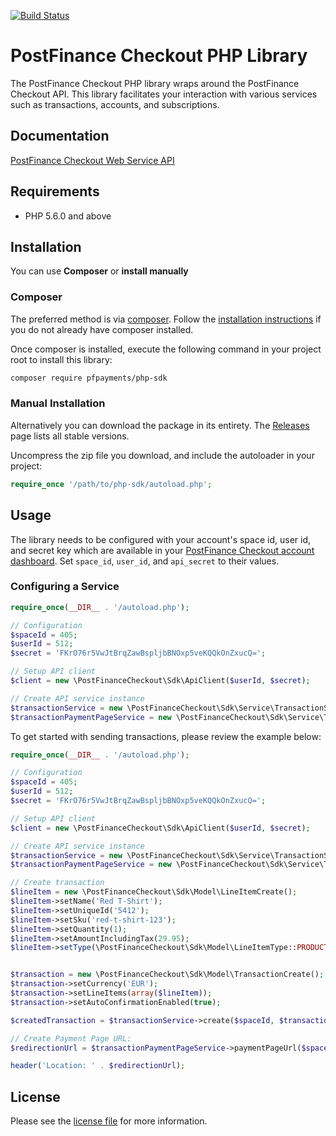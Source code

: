 [![Build Status](https://travis-ci.org/pfpayments/php-sdk.svg?branch=master)](https://travis-ci.org/pfpayments/php-sdk)

# PostFinance Checkout PHP Library

The PostFinance Checkout PHP library wraps around the PostFinance Checkout API. This library facilitates your interaction with various services such as transactions, accounts, and subscriptions.


## Documentation

[PostFinance Checkout Web Service API](https://www.postfinance-checkout.ch/doc/api/web-service)

## Requirements

- PHP 5.6.0 and above

## Installation

You can use **Composer** or **install manually**

### Composer

The preferred method is via [composer](https://getcomposer.org). Follow the
[installation instructions](https://getcomposer.org/doc/00-intro.md) if you do not already have
composer installed.

Once composer is installed, execute the following command in your project root to install this library:

```sh
composer require pfpayments/php-sdk
```

### Manual Installation

Alternatively you can download the package in its entirety. The [Releases](../../releases) page lists all stable versions.

Uncompress the zip file you download, and include the autoloader in your project:

```php
require_once '/path/to/php-sdk/autoload.php';
```

## Usage
The library needs to be configured with your account's space id, user id, and secret key which are available in your [PostFinance Checkout
account dashboard](https://www.postfinance-checkout.ch/account/select). Set `space_id`, `user_id`, and `api_secret` to their values.

### Configuring a Service

```php
require_once(__DIR__ . '/autoload.php');

// Configuration
$spaceId = 405;
$userId = 512;
$secret = 'FKrO76r5VwJtBrqZawBspljbBNOxp5veKQQkOnZxucQ=';

// Setup API client
$client = new \PostFinanceCheckout\Sdk\ApiClient($userId, $secret);

// Create API service instance
$transactionService = new \PostFinanceCheckout\Sdk\Service\TransactionService($client);
$transactionPaymentPageService = new \PostFinanceCheckout\Sdk\Service\TransactionPaymentPageService($client);

```

To get started with sending transactions, please review the example below:

```php
require_once(__DIR__ . '/autoload.php');

// Configuration
$spaceId = 405;
$userId = 512;
$secret = 'FKrO76r5VwJtBrqZawBspljbBNOxp5veKQQkOnZxucQ=';

// Setup API client
$client = new \PostFinanceCheckout\Sdk\ApiClient($userId, $secret);

// Create API service instance
$transactionService = new \PostFinanceCheckout\Sdk\Service\TransactionService($client);
$transactionPaymentPageService = new \PostFinanceCheckout\Sdk\Service\TransactionPaymentPageService($client);

// Create transaction
$lineItem = new \PostFinanceCheckout\Sdk\Model\LineItemCreate();
$lineItem->setName('Red T-Shirt');
$lineItem->setUniqueId('5412');
$lineItem->setSku('red-t-shirt-123');
$lineItem->setQuantity(1);
$lineItem->setAmountIncludingTax(29.95);
$lineItem->setType(\PostFinanceCheckout\Sdk\Model\LineItemType::PRODUCT);


$transaction = new \PostFinanceCheckout\Sdk\Model\TransactionCreate();
$transaction->setCurrency('EUR');
$transaction->setLineItems(array($lineItem));
$transaction->setAutoConfirmationEnabled(true);

$createdTransaction = $transactionService->create($spaceId, $transaction);

// Create Payment Page URL:
$redirectionUrl = $transactionPaymentPageService->paymentPageUrl($spaceId, $createdTransaction->getId());

header('Location: ' . $redirectionUrl);

```

## License

Please see the [license file](https://github.com/pfpayments/php-sdk/blob/master/LICENSE) for more information.
